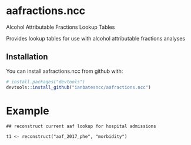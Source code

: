 <!-- README.md is generated from README.Rmd. Please edit that file -->
aafractions.ncc
===============

Alcohol Attributable Fractions Lookup Tables

Provides lookup tables for use with alcohol attributable fractions analyses

Installation
------------

You can install aafractions.ncc from github with:

``` r
# install.packages("devtools")
devtools::install_github("ianbatesncc/aafractions.ncc")
```

Example
=======

    ## reconstruct current aaf lookup for hospital admissions

    t1 <- reconstruct("aaf_2017_phe", "morbidity")
